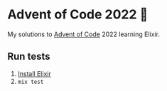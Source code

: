 # Advent of Code 2022 🎄

My solutions to [Advent of Code](https://adventofcode.com) 2022 learning Elixir.

## Run tests

1. [Install Elixir](https://elixir-lang.org/install.html)
2. `mix test`
